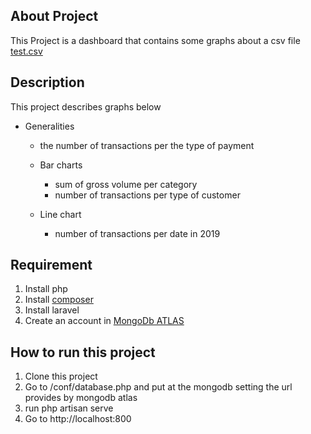 
## About Project
This Project is a dashboard that contains some graphs about a csv file [test.csv](https://github.com/Oessahaby/matious/blob/main/public/test.csv)

## Description 
This project describes graphs below
* Generalities
    * the number of transactions per the type of payment 

    * Bar charts
        * sum of gross volume per category
        * number of transactions per type of customer
    * Line chart
        * number of transactions per date in 2019

## Requirement
1. Install php
2. Install [composer](https://getcomposer.org/)
3. Install laravel
4. Create an account in [MongoDb ATLAS](https://www.mongodb.com/cloud/atlas)
## How to run this project
1. Clone this project
2. Go to /conf/database.php and put at the mongodb setting the url provides by mongodb atlas
3. run php artisan serve 
4. Go to http://localhost:800



 